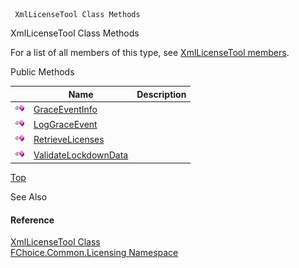 ﻿     XmlLicenseTool Class Methods                                                   

XmlLicenseTool Class Methods

For a list of all members of this type, see [XmlLicenseTool members](FChoice.Common~FChoice.Common.Licensing.XmlLicenseTool_members.md).

Public Methods

|   | Name | Description |
| --- | --- | --- |
| ![Public Method](dotnetimages/publicMethod.png) | [GraceEventInfo](FChoice.Common~FChoice.Common.Licensing.XmlLicenseTool~GraceEventInfo.md) |   |
| ![Public Method](dotnetimages/publicMethod.png) | [LogGraceEvent](FChoice.Common~FChoice.Common.Licensing.XmlLicenseTool~LogGraceEvent.md) |   |
| ![Public Method](dotnetimages/publicMethod.png) | [RetrieveLicenses](FChoice.Common~FChoice.Common.Licensing.XmlLicenseTool~RetrieveLicenses.md) |   |
| ![Public Method](dotnetimages/publicMethod.png) | [ValidateLockdownData](FChoice.Common~FChoice.Common.Licensing.XmlLicenseTool~ValidateLockdownData.md) |   |

[Top](#top)

See Also

#### Reference

[XmlLicenseTool Class](FChoice.Common~FChoice.Common.Licensing.XmlLicenseTool.md)  
[FChoice.Common.Licensing Namespace](FChoice.Common~FChoice.Common.Licensing_namespace.md)